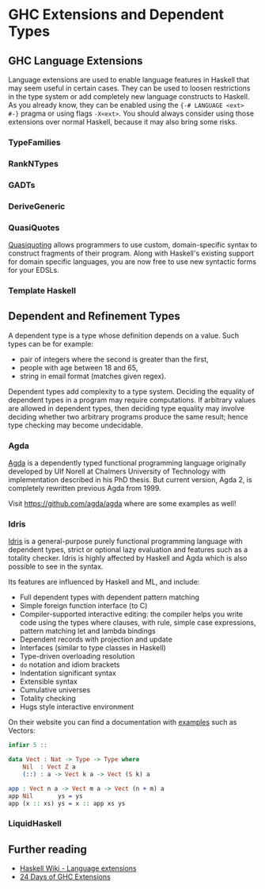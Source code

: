 # GHC Extensions and Dependent Types

## GHC Language Extensions

Language extensions are used to enable language features in Haskell that may seem useful in certain cases. They can be used to loosen restrictions in the type system or add completely new language constructs to Haskell. As you already know, they can be enabled using the `{-# LANGUAGE <ext> #-}` pragma or using flags `-X<ext>`. You should always consider using those extensions over normal Haskell, because it may also bring some risks.

### TypeFamilies

### RankNTypes

### GADTs

### DeriveGeneric

### QuasiQuotes

[Quasiquoting](https://wiki.haskell.org/Quasiquotation) allows programmers to use custom, domain-specific syntax to construct fragments of their program. Along with Haskell's existing support for domain specific languages, you are now free to use new syntactic forms for your EDSLs.

### Template Haskell

## Dependent and Refinement Types

A dependent type is a type whose definition depends on a value. Such types can be for example:

* pair of integers where the second is greater than the first,
* people with age between 18 and 65,
* string in email format (matches given regex).

Dependent types add complexity to a type system. Deciding the equality of dependent types in a program may require computations. If arbitrary values are allowed in dependent types, then deciding type equality may involve deciding whether two arbitrary programs produce the same result; hence type checking may become undecidable.

### Agda

[Agda](http://wiki.portal.chalmers.se/agda/pmwiki.php) is a dependently typed functional programming language originally developed by Ulf Norell at Chalmers University of Technology with implementation described in his PhD thesis. But current version, Agda 2, is completely rewritten previous Agda from 1999.

Visit https://github.com/agda/agda where are some examples as well!

### Idris

[Idris](https://www.idris-lang.org) is a general-purpose purely functional programming language with dependent types, strict or optional lazy evaluation and features such as a totality checker. Idris is highly affected by Haskell and Agda which is also possible to see in the syntax.

Its features are influenced by Haskell and ML, and include:

* Full dependent types with dependent pattern matching
* Simple foreign function interface (to C)
* Compiler-supported interactive editing: the compiler helps you write code using the types
where clauses, with rule, simple case expressions, pattern matching let and lambda bindings
* Dependent records with projection and update
* Interfaces (similar to type classes in Haskell)
* Type-driven overloading resolution
* `do` notation and idiom brackets
* Indentation significant syntax
* Extensible syntax
* Cumulative universes
* Totality checking
* Hugs style interactive environment

On their website you can find a documentation with [examples](https://www.idris-lang.org/example/) such as Vectors:

```idris
infixr 5 ::

data Vect : Nat -> Type -> Type where
    Nil  : Vect Z a
    (::) : a -> Vect k a -> Vect (S k) a

app : Vect n a -> Vect m a -> Vect (n + m) a
app Nil       ys = ys
app (x :: xs) ys = x :: app xs ys
```

### LiquidHaskell

## Further reading

* [Haskell Wiki - Language extensions](https://wiki.haskell.org/Language_extensions)
* [24 Days of GHC Extensions](https://ocharles.org.uk/blog/pages/2014-12-01-24-days-of-ghc-extensions.html)
